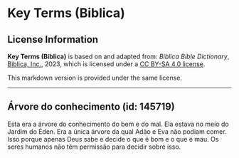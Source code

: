 # Key Terms (Biblica)

## License Information

**Key Terms (Biblica)** is based on and adapted from: _Biblica Bible Dictionary_, [Biblica, Inc.](https://www.biblica.com/), 2023, which is licensed under a [CC BY-SA 4.0 license](https://creativecommons.org/licenses/by-sa/4.0/legalcode.en).

This markdown version is provided under the same license.



--------------------------------

## Árvore do conhecimento (id: 145719)

Esta era a árvore do conhecimento do bem e do mal. Ela estava no meio do Jardim do Éden. Era a única árvore da qual Adão e Eva não podiam comer. Isso porque apenas Deus sabe e decide o que é bom e o que é mau. Os seres humanos não têm permissão para decidir sobre isso.


